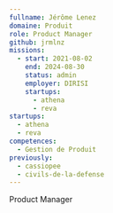 ```yaml
---
fullname: Jérôme Lenez
domaine: Produit
role: Product Manager
github: jrmlnz
missions:
  - start: 2021-08-02
    end: 2024-08-30
    status: admin
    employer: DIRISI
    startups:
      - athena
      - reva
startups:
  - athena
  - reva
competences:
  - Gestion de Produit
previously:
  - cassiopee
  - civils-de-la-defense
---
```

Product Manager